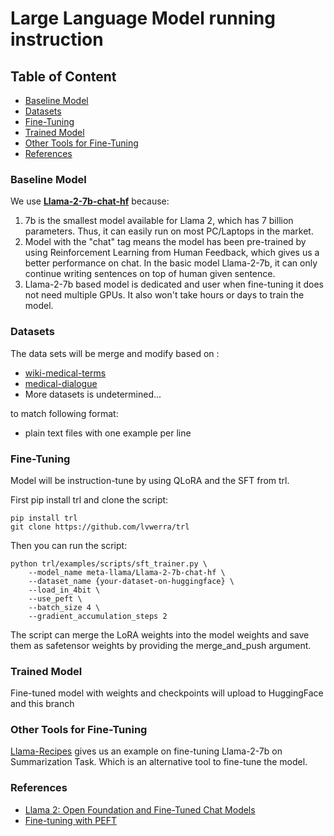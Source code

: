 # Large Language Model running instruction

## Table of Content
  - [Baseline Model](#baseline-model)
  - [Datasets](#datasets)
  - [Fine-Tuning](#fine-turning)
  - [Trained Model](#trained-model)
  - [Other Tools for Fine-Tuning](#other-tools-for-fint-tuning)
  - [References](#references)

### Baseline Model

We use **[Llama-2-7b-chat-hf](https://huggingface.co/meta-llama/Llama-2-7b-chat-hf)** because:

1. 7b is the smallest model available for Llama 2, which has 7 billion parameters. Thus, it can easily run on most PC/Laptops in the market.
2. Model with the "chat" tag means the model has been pre-trained by using Reinforcement Learning from Human Feedback, which gives us a better performance on chat. In the basic model Llama-2-7b, it can only continue writing sentences on top of human given sentence.
3. Llama-2-7b based model is dedicated and user when fine-tuning it does not need multiple GPUs. It also won't take hours or days to train the model.

### Datasets

The data sets will be merge and modify based on :
  - [wiki-medical-terms](#https://huggingface.co/datasets/gamino/wiki_medical_terms)
  - [medical-dialogue](#https://huggingface.co/datasets/medical_dialog)
  - More datasets is undetermined...

to match following format: 
  - plain text files with one example per line

### Fine-Tuning

Model will be instruction-tune by using QLoRA and the SFT from trl.

First pip install trl and clone the script:

    pip install trl
    git clone https://github.com/lvwerra/trl

Then you can run the script:

    python trl/examples/scripts/sft_trainer.py \
        --model_name meta-llama/Llama-2-7b-chat-hf \
        --dataset_name {your-dataset-on-huggingface} \
        --load_in_4bit \
        --use_peft \
        --batch_size 4 \
        --gradient_accumulation_steps 2

The script can merge the LoRA weights into the model weights and save them as safetensor weights by providing the merge_and_push argument.

### Trained Model

Fine-tuned model with weights and checkpoints will upload to HuggingFace and this branch

### Other Tools for Fine-Tuning

[Llama-Recipes](#https://github.com/facebookresearch/llama-recipes/blob/main/examples/quickstart.ipynb) gives us an example on fine-tuning Llama-2-7b on Summarization Task. Which is an alternative tool to fine-tune the model.

### References

  - [Llama 2: Open Foundation and Fine-Tuned Chat Models](#https://doi.org/10.48550/arXiv.2307.09288)
  - [Fine-tuning with PEFT](#https://huggingface.co/blog/llama2#fine-tuning-with-peft)

